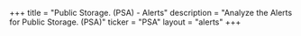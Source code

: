 +++
title = "Public Storage. (PSA) - Alerts"
description = "Analyze the Alerts for Public Storage. (PSA)"
ticker = "PSA"
layout = "alerts"
+++

